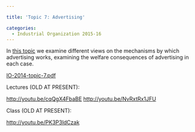 ```yaml
---

title: 'Topic 7: Advertising'

categories:
  - Industrial Organization 2015-16
---
```

In <a href="http://www.tholden.org/wp-content/uploads/2014/12/IO-2014-topic-7.pdf">this topic</a> we examine different views on the mechanisms by which advertising works, examining the welfare consequences of advertising in each case.

<div class="PDFcontainer">
<div class="PDFelement"><object data="http://www.tholden.org/wp-content/uploads/2014/12/IO-2014-topic-7.pdf" type="application/pdf" width="100%" height="100%"><a href="http://www.tholden.org/wp-content/uploads/2014/12/IO-2014-topic-7.pdf">IO-2014-topic-7.pdf</a></object></div>
</div>

Lectures (OLD AT PRESENT):

http://youtu.be/cqQgX4FbaBE
http://youtu.be/NvRxtRx1JFU

Class (OLD AT PRESENT):

http://youtu.be/PK3P3ldCzak